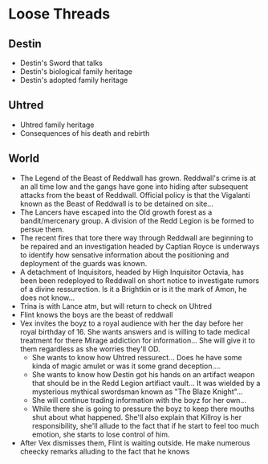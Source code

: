 # Loose Threads

## Destin

- Destin's Sword that talks
- Destin's biological family heritage
- Destin's adopted family heritage

## Uhtred

- Uhtred family heritage
- Consequences of his death and rebirth

## World 

- The Legend of the Beast of Reddwall has grown. Reddwall's crime is at an all time low and the gangs have gone into hiding after subsequent attacks from the beast of Reddwall. Official policy is that the Vigalanti known as the Beast of Reddwall is to be detained on site...
- The Lancers have escaped into the Old growth forest as a bandit/mercenary group. A division of the Redd Legion is be formed to persue them.
- The recent fires that tore there way through Reddwall are beginning to be repaired and an investigation headed by Captian Royce is underways to identify how sensative information about the positioning and deployment of the guards was known.
- A detachment of Inquisitors, headed by High Inquisitor Octavia, has been been redeployed to Reddwall on short notice to investigate rumors of a divine ressurection. Is it a Brightkin or is it the mark of Amon, he does not know...
- Trina is with Lance atm, but will return to check on Uhtred
- Flint knows the boys are the beast of reddwall
- Vex invites the boyz to a royal audience with her the day before her royal birthday of 16. She wants answers and is willing to tade medical treatment for there Mirage addiction for information... She will give it to them regardless as she worries they'll OD.
  - She wants to know how Uhtred ressurect... Does he have some kinda of magic amulet or was it some grand deception....
  - She wants to know how Destin got his hands on an artifact weapon that should be in the Redd Legion artifiact vault... It was wielded by a mysterious mythical swordsman known as "The Blaze Knight"...
  - She will continue trading information with the boyz for her own...
  - While there she is going to pressure the boyz to keep there mouths shut about what happened. She'll also explain that Killroy is her responsibility, she'll allude to the fact that if he start to feel too much emotion, she starts to lose control of him.
- After Vex dismisses them, Flint is waiting outside. He make numerous cheecky remarks alluding to the fact that he knows

